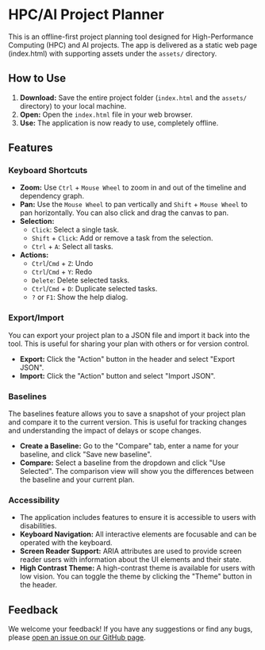 # HPC/AI Project Planner

This is an offline-first project planning tool designed for High-Performance Computing (HPC) and AI projects.
The app is delivered as a static web page (index.html) with supporting assets under the `assets/` directory.

## How to Use

1.  **Download:** Save the entire project folder (`index.html` and the `assets/` directory) to your local machine.
2.  **Open:** Open the `index.html` file in your web browser.
3.  **Use:** The application is now ready to use, completely offline.

## Features

### Keyboard Shortcuts

*   **Zoom:** Use `Ctrl` + `Mouse Wheel` to zoom in and out of the timeline and dependency graph.
*   **Pan:** Use the `Mouse Wheel` to pan vertically and `Shift` + `Mouse Wheel` to pan horizontally. You can also click and drag the canvas to pan.
*   **Selection:**
    *   `Click`: Select a single task.
    *   `Shift` + `Click`: Add or remove a task from the selection.
    *   `Ctrl` + `A`: Select all tasks.
*   **Actions:**
    *   `Ctrl`/`Cmd` + `Z`: Undo
    *   `Ctrl`/`Cmd` + `Y`: Redo
    *   `Delete`: Delete selected tasks.
    *   `Ctrl`/`Cmd` + `D`: Duplicate selected tasks.
    *   `?` or `F1`: Show the help dialog.

### Export/Import

You can export your project plan to a JSON file and import it back into the tool. This is useful for sharing your plan with others or for version control.

*   **Export:** Click the "Action" button in the header and select "Export JSON".
*   **Import:** Click the "Action" button and select "Import JSON".

### Baselines

The baselines feature allows you to save a snapshot of your project plan and compare it to the current version. This is useful for tracking changes and understanding the impact of delays or scope changes.

*   **Create a Baseline:** Go to the "Compare" tab, enter a name for your baseline, and click "Save new baseline".
*   **Compare:** Select a baseline from the dropdown and click "Use Selected". The comparison view will show you the differences between the baseline and your current plan.

### Accessibility

*   The application includes features to ensure it is accessible to users with disabilities.
*   **Keyboard Navigation:** All interactive elements are focusable and can be operated with the keyboard.
*   **Screen Reader Support:** ARIA attributes are used to provide screen reader users with information about the UI elements and their state.
*   **High Contrast Theme:** A high-contrast theme is available for users with low vision. You can toggle the theme by clicking the "Theme" button in the header.

## Feedback

We welcome your feedback! If you have any suggestions or find any bugs, please [open an issue on our GitHub page](https://github.com/user-repo/job-12-polish-docs/issues).
